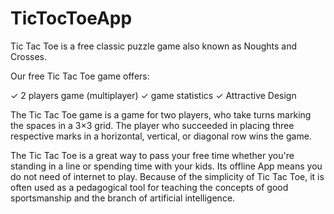 # TicTocToeApp
Tic Tac Toe is a free classic puzzle game also known as Noughts and Crosses.

Our free Tic Tac Toe game offers:

 ✓ 2 players game (multiplayer) ✓ game statistics ✓ Attractive Design

The Tic Tac Toe game is a game for two players, who take turns marking the spaces in a 3×3 grid. The player who succeeded in placing three respective marks in a horizontal, vertical, or diagonal row wins the game.

The Tic Tac Toe is a great way to pass your free time whether you're standing in a line or spending time with your kids. Its offline App means you do not need of internet to play. Because of the simplicity of Tic Tac Toe, it is often used as a pedagogical tool for teaching the concepts of good sportsmanship and the branch of artificial intelligence.
